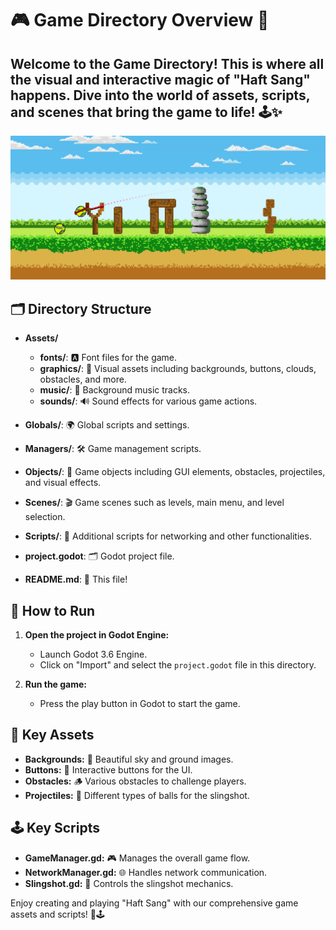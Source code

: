 # 🎮 Game Directory Overview 🌟

## Welcome to the Game Directory! This is where all the visual and interactive magic of "Haft Sang" happens. Dive into the world of assets, scripts, and scenes that bring the game to life! 🕹️✨

![Game](../server/screenshot.png)

## 🗂️ Directory Structure

- **Assets/**
  - **fonts/**: 🅰️ Font files for the game.
  - **graphics/**: 🎨 Visual assets including backgrounds, buttons, clouds, obstacles, and more.
  - **music/**: 🎵 Background music tracks.
  - **sounds/**: 🔊 Sound effects for various game actions.

- **Globals/**: 🌍 Global scripts and settings.
- **Managers/**: 🛠️ Game management scripts.
- **Objects/**: 🧩 Game objects including GUI elements, obstacles, projectiles, and visual effects.
- **Scenes/**: 🎬 Game scenes such as levels, main menu, and level selection.
- **Scripts/**: 📜 Additional scripts for networking and other functionalities.
- **project.godot**: 🗂️ Godot project file.
- **README.md**: 📄 This file!

## 🚀 How to Run

1. **Open the project in Godot Engine:**
   - Launch Godot 3.6 Engine.
   - Click on "Import" and select the `project.godot` file in this directory.

2. **Run the game:**
   - Press the play button in Godot to start the game.

## 🎨 Key Assets

- **Backgrounds:** 🌅 Beautiful sky and ground images.
- **Buttons:** 🔘 Interactive buttons for the UI.
- **Obstacles:** 🪵 Various obstacles to challenge players.
- **Projectiles:** 🏀 Different types of balls for the slingshot.

## 🕹️ Key Scripts

- **GameManager.gd:** 🎮 Manages the overall game flow.
- **NetworkManager.gd:** 🌐 Handles network communication.
- **Slingshot.gd:** 🏹 Controls the slingshot mechanics.

Enjoy creating and playing "Haft Sang" with our comprehensive game assets and scripts! 🎉🕹️